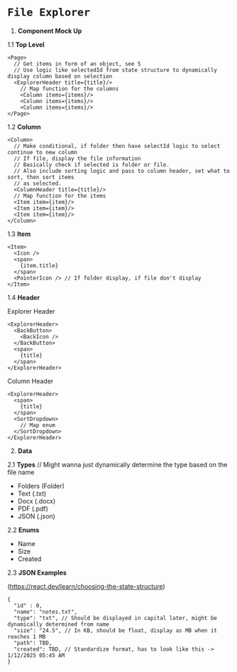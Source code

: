 # `File Explorer`

1. **Component Mock Up**

1.1 **Top Level**

```
<Page>
  // Get items in form of an object, see 5
  // Use logic like selectedId from state structure to dynamically display column based on selection
  <ExplorerHeader title={title}/>
    // Map function for the columns
    <Column items={items}/>
    <Column items={items}/>
    <Column items={items}/>
</Page>
```

1.2 **Column**

```
<Column>
  // Make conditional, if folder then have selectId logic to select continue to new column
  // If file, display the file information
  // Basically check if selected is folder or file.
  // Also include sorting logic and pass to column header, set what to sort, then sort items
  // as selected.
  <ColumnHeader title={title}/>
  // Map function for the items
  <Item item={item}/>
  <Item item={item}/>
  <Item item={item}/>
</Column>
```

1.3 **Item**

```
<Item>
  <Icon />
  <span>
    {item.title}
  </span>
  <PointerIcon /> // If folder display, if file don't display
</Item>
```

1.4 **Header**

Explorer Header

```
<ExplorerHeader>
  <BackButton>
    <BackIcon />
  </BackButton>
  <span>
    {title}
  </span>
</ExplorerHeader>
```

Column Header

```
<ExplorerHeader>
  <span>
    {title}
  </span>
  <SortDropdown>
    // Map enum
  </SortDropdown>
</ExplorerHeader>
```

2. **Data**

2.1 **Types** // Might wanna just dynamically determine the type based on the file name

- Folders (Folder)
- Text (.txt)
- Docx (.docx)
- PDF (.pdf)
- JSON (.json)

2.2 **Enums**

- Name
- Size
- Created

2.3 **JSON Examples**

(https://react.dev/learn/choosing-the-state-structure)

```
{
  "id" : 0,
  "name": "notes.txt",
  "type": "txt", // Should be displayed in capital later, might be dynamically determined from name
  "size": "24.5", // In KB, should be float, display as MB when it reaches 1 MB
  "path": TBD,
  "created": TBD, // Standardize format, has to look like this -> 1/12/2025 05:45 AM
}
```
